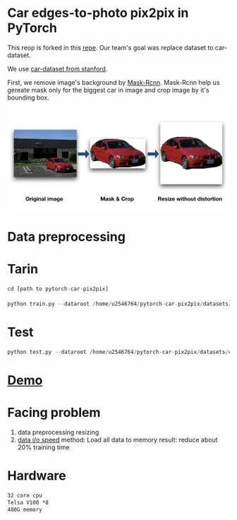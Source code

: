 
# Car edges-to-photo  pix2pix in PyTorch
This reop is forked in this [repe](https://github.com/junyanz/pytorch-CycleGAN-and-pix2pix). 
Our team's goal was replace dataset to car-dataset.

We use  [car-dataset from stanford](https://ai.stanford.edu/~jkrause/cars/car_dataset.html). 

First, we remove image's background by [Mask-Rcnn](https://github.com/facebookresearch/maskrcnn-benchmark). Mask-Rcnn help us gereate mask only for the biggest car in image and crop image by it's bounding box.

<img src='https://raw.githubusercontent.com/tony92151/pytorch-car-pix2pix/master/imgs/flow.jpg' width="600px"/>

# Data preprocessing

# Tarin
```python =
cd [path to pytorch-car-pix2pix]

python train.py --dataroot /home/u2546764/pytorch-car-pix2pix/datasets/car_data --name car_pix2pix --model pix2pix --direction BtoA --batch_size 2000 --gpu_ids 0,1,2,3,4,5,6,7 --num_threads 16
````

# Test
```python =
python test.py --dataroot /home/u2546764/pytorch-car-pix2pix/datasets/car_data --direction BtoA --model pix2pix --name car_pix2pix
```

# [Demo](https://github.com/tony92151/pytorch-car-pix2pix/blob/master/data_preprocessing/pix2pix_demo.ipynb) 




# Facing problem
1. data preprocessing resizing
2. [data i/o speed](https://github.com/tony92151/pytorch-car-pix2pix/commit/280195fff39daa1dbedb7a98212f087b18ec7ed6#diff-ed1377284a526e0e538bf75912429515)
method: Load all data to memory
result: reduce about 20% training time
# Hardware
```
32 core cpu
Telsa V100 *8
480G memory
```

